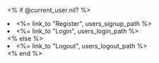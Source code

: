 <% if @current_user.nil? %>
  <li><%= link_to "Register", users_signup_path %></li>
  <li><%= link_to "Login", users_login_path %></li>
<% else %>
  <li><%= link_to "Logout", users_logout_path %></li>
<% end %>
